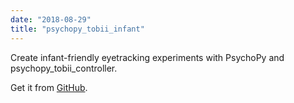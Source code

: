 ```yaml
---
date: "2018-08-29"
title: "psychopy_tobii_infant"
---
```


Create infant-friendly eyetracking experiments with PsychoPy and psychopy_tobii_controller.

Get it from [GitHub](https://github.com/yh-luo/psychopy_tobii_infant).